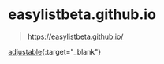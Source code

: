 # easylistbeta.github.io

> https://easylistbeta.github.io/

[adjustable](http://google.com "Giiidd"){:target="_blank"}
